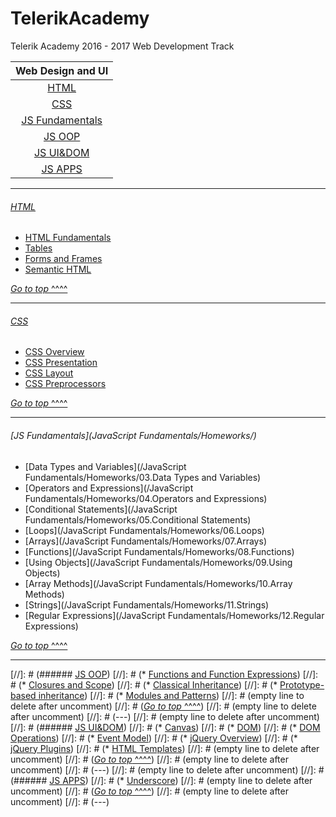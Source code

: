 # TelerikAcademy
Telerik Academy 2016 - 2017 Web Development Track

| Web Design and UI                   |
|:-----------------------------------:|
| [HTML](#html)                       |
| [CSS](#css)                         |
| [JS Fundamentals](#js-fundamentals) |
| [JS OOP](#js-oop)                   |
| [JS UI&DOM](#js-uidom)              |
| [JS APPS](#js-apps)                 |


---

###### [HTML](HTML/Homeworks)
* [HTML Fundamentals](HTML/Homeworks/02.HTML-Fundamentals)
* [Tables](/HTML/Homeworks/03.Tables-and-Forms)
* [Forms and Frames](HTML/Homeworks/04.Forms-and-Frames)
* [Semantic HTML](/HTML/Homeworks/05.Semantic-HTML)

[*Go to top* ^^^^](#telerikacademy#HTML)

---

###### [CSS](/CSS/homework)
* [CSS Overview](/CSS/homework/01.CSS-Overview)
* [CSS Presentation](/CSS/homework/02.CSS-Presentation)
* [CSS Layout](/CSS/homework/03.CSS-Layout)
* [CSS Preprocessors](/CSS/homework/CSS-Processors)

[*Go to top* ^^^^](#telerikacademy#CSS)

---

###### [JS Fundamentals](JavaScript Fundamentals/Homeworks/)
* [Data Types and Variables](/JavaScript Fundamentals/Homeworks/03.Data Types and Variables)
* [Operators and Expressions](/JavaScript Fundamentals/Homeworks/04.Operators and Expressions)
* [Conditional Statements](/JavaScript Fundamentals/Homeworks/05.Conditional Statements)
* [Loops](/JavaScript Fundamentals/Homeworks/06.Loops)
* [Arrays](/JavaScript Fundamentals/Homeworks/07.Arrays)
* [Functions](/JavaScript Fundamentals/Homeworks/08.Functions)
* [Using Objects](/JavaScript Fundamentals/Homeworks/09.Using Objects)
* [Array Methods](/JavaScript Fundamentals/Homeworks/10.Array Methods)
* [Strings](/JavaScript Fundamentals/Homeworks/11.Strings)
* [Regular Expressions](/JavaScript Fundamentals/Homeworks/12.Regular Expressions)

[*Go to top* ^^^^](#telerikacademy#JSFundamentals)

---

[//]: # (###### [JS OOP](Homeworks/JS-OOP))
[//]: # (* [Functions and Function Expressions](Homeworks/JS-OOP/Functions-And-Function-Expressions))
[//]: # (* [Closures and Scope](Homeworks/JS-OOP/Scopes-and-Closure))
[//]: # (* [Classical Inheritance](Homeworks/JS-OOP/Classical-Inheritance))
[//]: # (* [Prototype-based inheritance](Homeworks/JS-OOP/Prototypal-Inheritance))
[//]: # (* [Modules and Patterns](Homeworks/JS-OOP/Modules-And-Patterns))
[//]: # (empty line to delete after uncomment)
[//]: # ([*Go to top* ^^^^](#telerikacademy))
[//]: # (empty line to delete after uncomment)
[//]: # (---)
[//]: # (empty line to delete after uncomment)
[//]: # (###### [JS UI&DOM](Homeworks/JS-UI%26DOM))
[//]: # (* [Canvas](Homeworks/JS-UI%26DOM/Canvas))
[//]: # (* [DOM](Homeworks/JS-UI%26DOM/Document-Object-Model))
[//]: # (* [DOM Operations](Homeworks/JS-UI%26DOM/DOM-Operations))
[//]: # (* [Event Model](Homeworks/JS-UI%26DOM/Event-Model))
[//]: # (* [jQuery Overview](Homeworks/JS-UI%26DOM/jQuery-Overview))
[//]: # (* [jQuery Plugins](Homeworks/JS-UI%26DOM/jQuery-Plugins))
[//]: # (* [HTML Templates](Homeworks/JS-UI%26DOM/HTML-Templates))
[//]: # (empty line to delete after uncomment)
[//]: # ([*Go to top* ^^^^](#telerikacademy#JSOOP))
[//]: # (empty line to delete after uncomment)
[//]: # (---)
[//]: # (empty line to delete after uncomment)
[//]: # (###### [JS APPS](Homeworks/JS-APPS))
[//]: # (* [Underscore](Homeworks/JS-APPS/Underscore))
[//]: # (empty line to delete after uncomment)
[//]: # ([*Go to top* ^^^^](#telerikacadem#JSAPPSy))
[//]: # (empty line to delete after uncomment)
[//]: # (---)


